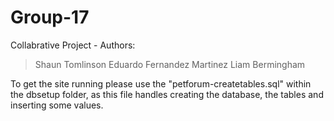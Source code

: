 # Group-17

Collabrative Project - Authors:
  > Shaun Tomlinson
  > Eduardo Fernandez Martinez
  > Liam Bermingham

To get the site running please use the "petforum-createtables.sql" within the dbsetup folder, as this file handles creating the database, the tables and inserting some values.
